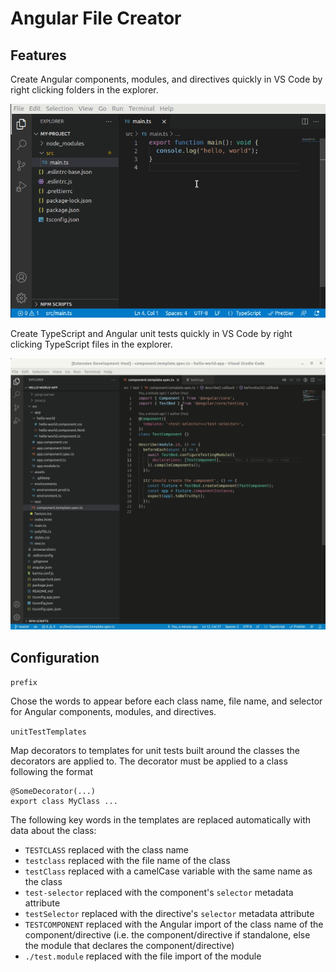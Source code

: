 # Angular File Creator

## Features

Create Angular components, modules, and directives quickly in VS Code by right clicking folders in the explorer.

![create component demo](https://github.com/jaketyler781/vscode-angular-file-creator/blob/master/images/create-component-demo.gif?raw=true)

Create TypeScript and Angular unit tests quickly in VS Code by right clicking TypeScript files in the explorer.

![create unit test demo](https://github.com/jaketyler781/vscode-angular-file-creator/blob/master/images/create-unit-test-demo.gif?raw=true)

## Configuration

`prefix`

Chose the words to appear before each class name, file name, and selector for Angular components, modules, and
directives.

`unitTestTemplates`

Map decorators to templates for unit tests built around the classes the decorators are applied to. The decorator
must be applied to a class following the format

```
@SomeDecorator(...)
export class MyClass ...
```

The following key words in the templates are replaced automatically with data about the class:

-   `TESTCLASS` replaced with the class name
-   `testclass` replaced with the file name of the class
-   `testClass` replaced with a camelCase variable with the same name as the class
-   `test-selector` replaced with the component's `selector` metadata attribute
-   `testSelector` replaced with the directive's `selector` metadata attribute
-   `TESTCOMPONENT` replaced with the Angular import of the class name of the component/directive
    (i.e. the component/directive if standalone, else the module that declares the component/directive)
-   `./test.module` replaced with the file import of the module
